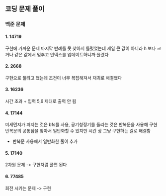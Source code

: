 ## 코딩 문제 풀이
### 백준 문제
#### 1. 14719
구현에 가까운 문제
마지막 반례를 못 찾아서 틀렸었는데  제일 큰 값이 아니라 h 보다 크거나 같은 값에서 멈추고 인덱스를 업데이트하니까 풀렸다

#### 2. 2668
구현으로 풀려고 했는데 조건이 너무 복잡해져서 재귀로 해결했다

#### 3. 16236
시간 초과 + 입력 5,6 제대로 출력 안 됨

#### 4. 17144
미세먼지가 퍼지는 것은 bfs를 사용, 공기청정기를 돌리는 것은 반복문을 사용해 구현
반복문의 공통점을 찾아서 일반화할 수 있지만 시간 상 그냥 구현하는 걸로 해결함
+ 반복문 사용해서 일반화한 풀이 추가

#### 5. 17140
2차원 문제 -> 구현처럼 풀면 된다

#### 6. 77485
회전 시키는 문제 -> 구현
